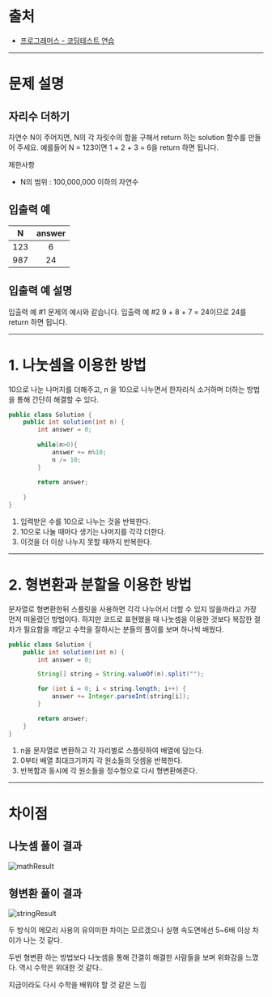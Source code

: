 
# 출처
- [프로그래머스 - 코딩테스트 연습](https://school.programmers.co.kr/learn/challenges?page=1&languages=java)

---

# 문제 설명

## 자리수 더하기

자연수 N이 주어지면, N의 각 자릿수의 합을 구해서 return 하는 solution 함수를 만들어 주세요.
예를들어 N = 123이면 1 + 2 + 3 = 6을 return 하면 됩니다.

제한사항
- N의 범위 : 100,000,000 이하의 자연수

## 입출력 예

|N	|answer|
|:---:|:---:|
|123|6|
|987|24|

## 입출력 예 설명
입출력 예 #1
문제의 예시와 같습니다.
입출력 예 #2
9 + 8 + 7 = 24이므로 24를 return 하면 됩니다.

---

# 1. 나눗셈을 이용한 방법

10으로 나눈 나머지를 더해주고, 
n 을 10으로 나누면서 한자리식 소거하며 더하는 방법을 통해 간단히 해결할 수 있다.

```java
public class Solution {
    public int solution(int n) {
        int answer = 0;
        
        while(n>0){
            answer += n%10;
            n /= 10;
        }
        
        return answer;
        
    }
}
```


1. 입력받은 수를 10으로 나누는 것을 반복한다.
2. 10으로 나눌 때마다 생기는 나머지를 각각 더한다.
3. 이것을 더 이상 나누지 못할 때까지 반복한다.





---

# 2. 형변환과 분할을 이용한 방법


문자열로 형변환한뒤 스플릿을 사용하면 각각 나누어서 더할 수 있지 않을까라고 가장 먼저 떠올렸던 방법이다.
하지만 코드로 표현했을 때 나눗셈을 이용한 것보다 복잡한 절차가 필요함을 깨닫고 수학을 잘하시는 분들의 풀이를 보며 하나씩 배웠다.


```java
public class Solution {
    public int solution(int n) {
        int answer = 0;

        String[] string = String.valueOf(n).split("");

        for (int i = 0; i < string.length; i++) {
            answer += Integer.parseInt(string[i]);
        }

        return answer;
    }
}
```

1. n을 문자열로 변환하고 각 자리별로 스플릿하여 배열에 담는다.
2. 0부터 배열 최대크기까지 각 원소들의 덧셈을 반복한다.
3. 반복함과 동시에 각 원소들을 정수형으로 다시 형변환해준다.

---

# 차이점

## 나눗셈 풀이 결과
![mathResult](https://velog.velcdn.com/images/urtimeislimited/post/2818460a-a173-4de6-a95f-873a222bc254/image.png)

## 형변환 풀이 결과
![stringResult](https://velog.velcdn.com/images/urtimeislimited/post/599dc38b-78fd-4888-a89a-196b4d2d388b/image.png)

두 방식의 메모리 사용의 유의미한 차이는 모르겠으나
실행 속도면에선 5~6배 이상 차이가 나는 것 같다.

두번 형변환 하는 방법보다 나눗셈을 통해 간결히 해결한 사람들을 보며 위화감을 느꼈다. 역시 수학은 위대한 것 같다..

지금이라도 다시 수학을 배워야 할 것 같은 느낌